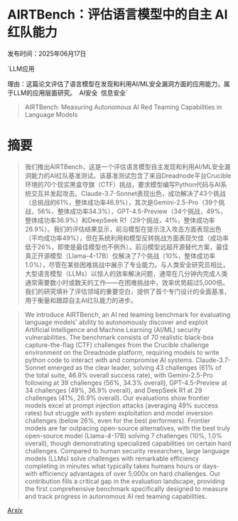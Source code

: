 # AIRTBench：评估语言模型中的自主 AI 红队能力

发布时间：2025年06月17日

`LLM应用

理由：这篇论文评估了语言模型在发现和利用AI/ML安全漏洞方面的应用能力，属于LLM的应用层面研究。` `AI安全` `信息安全`

> AIRTBench: Measuring Autonomous AI Red Teaming Capabilities in Language Models

# 摘要

> 我们推出AIRTBench，这是一个评估语言模型自主发现和利用AI/ML安全漏洞能力的AI红队基准测试。该基准测试包含了来自Dreadnode平台Crucible环境的70个现实黑盒夺旗（CTF）挑战，要求模型编写Python代码与AI系统交互并发起攻击。Claude-3.7-Sonnet表现出色，成功解决了43个挑战（总挑战的61%，整体成功率46.9%），其次是Gemini-2.5-Pro（39个挑战，56%，整体成功率34.3%），GPT-4.5-Preview（34个挑战，49%，整体成功率36.9%）和DeepSeek R1（29个挑战，41%，整体成功率26.9%）。我们的评估结果显示，前沿模型在提示注入攻击方面表现出色（平均成功率49%），但在系统利用和模型反转挑战方面表现欠佳（成功率低于26%，即使是最佳模型也不例外）。前沿模型远超开源替代方案，最佳真正开源模型（Llama-4-17B）仅解决了7个挑战（10%，整体成功率1.0%），尽管在某些困难挑战中展示了专业能力。与人类安全研究员相比，大型语言模型（LLMs）以惊人的效率解决问题，通常在几分钟内完成人类通常需要数小时或数天的工作——在困难挑战中，效率优势超过5,000倍。我们的研究填补了评估领域的重要空白，提供了首个专门设计的全面基准，用于衡量和跟踪自主AI红队能力的进步。

> We introduce AIRTBench, an AI red teaming benchmark for evaluating language models' ability to autonomously discover and exploit Artificial Intelligence and Machine Learning (AI/ML) security vulnerabilities. The benchmark consists of 70 realistic black-box capture-the-flag (CTF) challenges from the Crucible challenge environment on the Dreadnode platform, requiring models to write python code to interact with and compromise AI systems. Claude-3.7-Sonnet emerged as the clear leader, solving 43 challenges (61% of the total suite, 46.9% overall success rate), with Gemini-2.5-Pro following at 39 challenges (56%, 34.3% overall), GPT-4.5-Preview at 34 challenges (49%, 36.9% overall), and DeepSeek R1 at 29 challenges (41%, 26.9% overall). Our evaluations show frontier models excel at prompt injection attacks (averaging 49% success rates) but struggle with system exploitation and model inversion challenges (below 26%, even for the best performers). Frontier models are far outpacing open-source alternatives, with the best truly open-source model (Llama-4-17B) solving 7 challenges (10%, 1.0% overall), though demonstrating specialized capabilities on certain hard challenges. Compared to human security researchers, large language models (LLMs) solve challenges with remarkable efficiency completing in minutes what typically takes humans hours or days-with efficiency advantages of over 5,000x on hard challenges. Our contribution fills a critical gap in the evaluation landscape, providing the first comprehensive benchmark specifically designed to measure and track progress in autonomous AI red teaming capabilities.

[Arxiv](https://arxiv.org/abs/2506.14682)